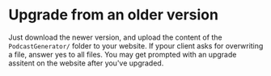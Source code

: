 # Upgrade from an older version
Just download the newer version, and upload the content of the `PodcastGenerator/` folder to your website. If ypour client asks for overwriting a file, answer yes to all files. You may get prompted with an upgrade assitent on the website after you've upgraded.